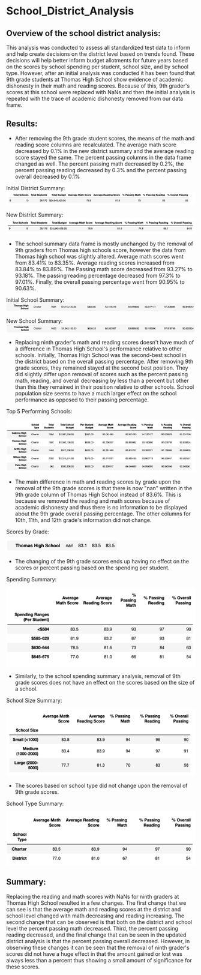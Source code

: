 # School_District_Analysis

## Overview of the school district analysis: 
This analysis was conducted to assess all standardized test data to inform and help create decisions on the district level based on trends found. These decisions will help better inform budget allotments for future years based on the scores by school spending per student, school size, and by school type. However, after an initial analysis was conducted it has been found that 9th grade students at Thomas High School show evidence of academic dishonesty in their math and reading scores. Because of this, 9th grader's scores at this school were replaced with NaNs and then the initial analysis is repeated with the trace of academic dishonesty removed from our data frame. 

## Results: 
- After removing the 9th grade student scores, the means of the math and reading score columns are recalculated. The average math score decreased by 0.1% in the new district summary and the average reading score stayed the same. The percent passing columns in the data frame changed as well. The percent passing math decreased by 0.2%, the percent passing reading decreased by 0.3% and the percent passing overall decreased by 0.1%

Initial District Summary: ![Initial_district_summary.png](Resources/Initial_district_summary.png)

New District Summary: ![new_district_summary.png](Resources/new_district_summary.png)

- The school summary data frame is mostly unchanged by the removal of 9th graders from Thomas high schools score, however the data from Thomas high school was slightly altered. Average math scores went from 83.41% to 83.35%. Average reading scores increased from 83.84% to 83.89%. The Passing math score decreased from 93.27% to 93.18%. The passing reading percentage decreased from 97.3% to 97.01%. Finally, the overall passing percentage went from 90.95% to 90.63%.

Initial School Summary: ![Initial_school_summary.png](Resources/Initial_school_summary.png)

New School Summary: ![new_school_summary.png](Resources/new_school_summary.png)

- Replacing ninth grader's math and reading scores doesn't have much of a difference in Thomas High School's performance relative to other schools. Initially, Thomas High School was the second-best school in the district based on the overall passing percentage. After removing 9th grade scores, they remained stayed at the second best position. They did slightly differ upon removal of scores such as the percent passing math, reading, and overall decreasing by less than a percent but other than this they remained in their position relative to other schools. School population size seems to have a much larger effect on the school performance as opposed to their passing percentage. 

Top 5 Performing Schools: 

![new_top_5_performing_schools.png](Resources/new_top_5_performing_schools.png)


- The main difference in math and reading scores by grade upon the removal of the 9th grade scores is that there is now "nan" written in the 9th grade column of Thomas High School instead of 83.6%. This is because we removed the reading and math scores because of academic dishonesty and thus there is no information to be displayed about the 9th grade overall passing percentage. The other columns for 10th, 11th, and 12th grade's information did not change.

Scores by Grade: 

![scores_by_grade.png](Resources/scores_by_grade.png)

- The changing of the 9th grade scores ends up having no effect on the scores or percent passing based on the spending per student.

Spending Summary: 

![spending_summary.png](Resources/spending_summary.png)

- Similarly, to the school spending summary analysis, removal of 9th grade scores does not have an effect on the scores based on the size of a school.

School Size Summary: 

![school_size_summary.png](Resources/school_size_summary.png)

- The scores based on school type did not change upon the removal of 9th grade scores. 

School Type Summary: 

![school_type_summary.png](Resources/school_type_summary.png)


## Summary: 
Replacing the reading and math scores with NaNs for ninth graders at Thomas High School resulted in a few changes. The first change that we can see is that the average math and reading scores at the district and school level changed with math decreasing and reading increasing. The second change that can be observed is that both on the district and school level the percent passing math decreased. Third, the percent passing reading decreased, and the final change that can be seen in the updated district analysis is that the percent passing overall decreased. However, in observing these changes it can be seen that the removal of ninth grader's scores did not have a huge effect in that the amount gained or lost was always less than a percent thus showing a small amount of significance for these scores.

